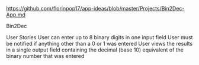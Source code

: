 https://github.com/florinpop17/app-ideas/blob/master/Projects/Bin2Dec-App.md

Bin2Dec

User Stories
 User can enter up to 8 binary digits in one input field
 User must be notified if anything other than a 0 or 1 was entered
 User views the results in a single output field containing the decimal (base 10) equivalent of the binary number that was entered
